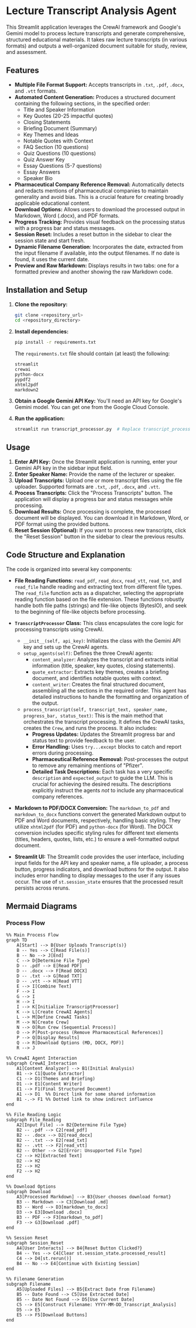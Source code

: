 # Lecture Transcript Analysis Agent

This Streamlit application leverages the CrewAI framework and Google's Gemini model to process lecture transcripts and generate comprehensive, structured educational materials.  It takes raw lecture transcripts (in various formats) and outputs a well-organized document suitable for study, review, and assessment.

## Features

*   **Multiple File Format Support:** Accepts transcripts in `.txt`, `.pdf`, `.docx`, and `.vtt` formats.
*   **Automated Content Generation:**  Produces a structured document containing the following sections, in the specified order:
    *   Title and Speaker Information
    *   Key Quotes (20-25 impactful quotes)
    *   Closing Statements
    *   Briefing Document (Summary)
    *   Key Themes and Ideas
    *   Notable Quotes with Context
    *   FAQ Section (10 questions)
    *   Quiz Questions (10 questions)
    *   Quiz Answer Key
    *   Essay Questions (5-7 questions)
    *   Essay Answers
    *   Speaker Bio
*   **Pharmaceutical Company Reference Removal:**  Automatically detects and redacts mentions of pharmaceutical companies to maintain generality and avoid bias.  This is a crucial feature for creating broadly applicable educational content.
*   **Download Options:** Allows users to download the processed output in Markdown, Word (.docx), and PDF formats.
*   **Progress Tracking:**  Provides visual feedback on the processing status with a progress bar and status messages.
* **Session Reset:** Includes a reset button in the sidebar to clear the session state and start fresh.
* **Dynamic Filename Generation**: Incorporates the date, extracted from the input filename if available, into the output filenames. If no date is found, it uses the current date.
* **Preview and Raw Markdown:** Displays results in two tabs: one for a formatted preview and another showing the raw Markdown code.

## Installation and Setup

1.  **Clone the repository:**

    ```bash
    git clone <repository_url>
    cd <repository_directory>
    ```

2.  **Install dependencies:**

    ```bash
    pip install -r requirements.txt
    ```
    The `requirements.txt` file should contain (at least) the following:

    ```
    streamlit
    crewai
    python-docx
    pypdf2
    xhtml2pdf
    markdown2
    ```

3.  **Obtain a Google Gemini API Key:** You'll need an API key for Google's Gemini model.  You can get one from the Google Cloud Console.

4.  **Run the application:**

    ```bash
    streamlit run transcript_processor.py  # Replace transcript_processor.py with the actual filename
    ```

## Usage

1.  **Enter API Key:** Once the Streamlit application is running, enter your Gemini API key in the sidebar input field.
2.  **Enter Speaker Name:** Provide the name of the lecturer or speaker.
3.  **Upload Transcripts:** Upload one or more transcript files using the file uploader.  Supported formats are `.txt`, `.pdf`, `.docx`, and `.vtt`.
4.  **Process Transcripts:** Click the "Process Transcripts" button.  The application will display a progress bar and status messages while processing.
5.  **Download Results:** Once processing is complete, the processed document will be displayed.  You can download it in Markdown, Word, or PDF format using the provided buttons.
6. **Reset Session (Optional):** If you want to process new transcripts, click the "Reset Session" button in the sidebar to clear the previous results.

## Code Structure and Explanation

The code is organized into several key components:

*   **File Reading Functions:**  `read_pdf`, `read_docx`, `read_vtt`, `read_txt`, and `read_file` handle reading and extracting text from different file types.  The `read_file` function acts as a dispatcher, selecting the appropriate reading function based on the file extension.  These functions robustly handle both file paths (strings) and file-like objects (BytesIO), and seek to the beginning of file-like objects before processing.

*   **`TranscriptProcessor` Class:** This class encapsulates the core logic for processing transcripts using CrewAI.

    *   `__init__(self, api_key)`: Initializes the class with the Gemini API key and sets up the CrewAI agents.
    *   `setup_agents(self)`: Defines the three CrewAI agents:
        *   `content_analyzer`: Analyzes the transcript and extracts initial information (title, speaker, key quotes, closing statements).
        *   `quote_extractor`: Extracts key themes, creates a briefing document, and identifies notable quotes with context.
        *   `content_writer`:  Creates the final structured document, assembling all the sections in the required order. This agent has detailed instructions to handle the formatting and organization of the output.
    *   `process_transcript(self, transcript_text, speaker_name, progress_bar, status_text)`: This is the main method that orchestrates the transcript processing. It defines the CrewAI tasks, creates the `Crew`, and runs the process. It also includes:
        *   **Progress Updates:**  Updates the Streamlit progress bar and status text to provide feedback to the user.
        *   **Error Handling:**  Uses `try...except` blocks to catch and report errors during processing.
        *   **Pharmaceutical Reference Removal:** Post-processes the output to remove any remaining mentions of "Pfizer".
        *   **Detailed Task Descriptions:** Each task has a very specific `description` and `expected_output` to guide the LLM. This is crucial for achieving the desired results. The descriptions explicitly instruct the agents *not* to include any pharmaceutical company references.

*   **Markdown to PDF/DOCX Conversion:** The `markdown_to_pdf` and `markdown_to_docx` functions convert the generated Markdown output to PDF and Word documents, respectively, handling basic styling. They utilize `xhtml2pdf` (for PDF) and `python-docx` (for Word). The DOCX conversion includes specific styling rules for different text elements (titles, headers, quotes, lists, etc.) to ensure a well-formatted output document.

*   **Streamlit UI:** The Streamlit code provides the user interface, including input fields for the API key and speaker name, a file uploader, a process button, progress indicators, and download buttons for the output. It also includes error handling to display messages to the user if any issues occur. The use of `st.session_state` ensures that the processed result persists across reruns.

## Mermaid Diagrams

### Process Flow
```mermaid
%% Main Process Flow
graph TD
    A[Start] --> B{User Uploads Transcript(s)}
    B -- Yes --> C[Read File(s)]
    B -- No --> J[End]
    C --> D{Determine File Type}
    D -- .pdf --> E[Read PDF]
    D -- .docx --> F[Read DOCX]
    D -- .txt --> G[Read TXT]
    D -- .vtt --> H[Read VTT]
    E --> I[Combine Text]
    F --> I
    G --> I
    H --> I
    I --> K[Initialize TranscriptProcessor]
    K --> L[Create CrewAI Agents]
    L --> M[Define CrewAI Tasks]
    M --> N[Create Crew]
    N --> O[Run Crew (Sequential Process)]
    O --> P[Post-process (Remove Pharmaceutical References)]
    P --> Q[Display Results]
    Q --> R[Download Options (MD, DOCX, PDF)]
    R --> J

%% CrewAI Agent Interaction
subgraph CrewAI_Interaction
    A1[Content Analyzer] --> B1(Initial Analysis)
    B1 --> C1[Quote Extractor]
    C1 --> D1(Themes and Briefing)
    D1 --> E1[Content Writer]
    E1 --> F1(Final Structured Document)
    A1 --> D1  %% Direct link for some shared information
    B1 -.-> F1 %% Dotted link to show indirect influence
end

%% File Reading Logic
subgraph File_Reading
    A2[Input File] --> B2{Determine File Type}
    B2 -- .pdf --> C2[read_pdf]
    B2 -- .docx --> D2[read_docx]
    B2 -- .txt --> E2[read_txt]
    B2 -- .vtt --> F2[read_vtt]
    B2 -- Other --> G2[Error: Unsupported File Type]
    C2 --> H2[Extracted Text]
    D2 --> H2
    E2 --> H2
    F2 --> H2
end

%% Download Options
subgraph Download
    A3[Processed Markdown] --> B3{User chooses download format}
    B3 -- Markdown --> C3[Download .md]
    B3 -- Word --> D3[markdown_to_docx]
    D3 --> E3[Download .docx]
    B3 -- PDF --> F3[markdown_to_pdf]
    F3 --> G3[Download .pdf]
end

%% Session Reset
subgraph Session_Reset
    A4[User Interacts] --> B4{Reset Button Clicked?}
    B4 -- Yes --> C4[Clear st.session_state.processed_result]
    C4 --> D4[st.rerun()]
    B4 -- No --> E4[Continue with Existing Session]
end

%% Filename Generation
subgraph Filename
    A5[Uploaded Files] --> B5{Extract Date from Filename}
    B5 -- Date Found --> C5[Use Extracted Date]
    B5 -- Date Not Found --> D5[Use Current Date]
    C5 --> E5[Construct Filename: YYYY-MM-DD_Transcript_Analysis]
    D5 --> E5
    E5 --> F5[Download Buttons]
end
```
